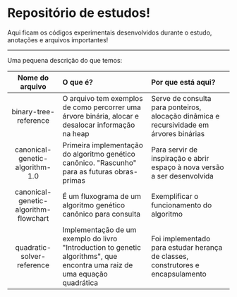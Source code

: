 # Repositório de estudos!

Aqui ficam os códigos experimentais desenvolvidos durante o estudo, anotações e arquivos importantes!

---

Uma pequena descrição do que temos:

|Nome do arquivo | O que é? | Por que está aqui? |
|:--------------:|:---------|:-------------------|
|binary-tree-reference|O arquivo tem exemplos de como percorrer uma árvore binária, alocar e desalocar informação na heap|Serve de consulta para ponteiros, alocação dinâmica e recursividade em árvores binárias|
|canonical-genetic-algorithm-1.0|Primeira implementação do algoritmo genético canônico. "Rascunho" para as futuras obras-primas|Para servir de inspiração e abrir espaço à nova versão a ser desenvolvida|
|canonical-genetic-algorithm-flowchart|É um fluxograma de um algoritmo genético canônico para consulta|Exemplificar o funcionamento do algoritmo|
|quadratic-solver-reference|Implementação de um exemplo do livro "Introduction to genetic algorithms", que encontra uma raiz de uma equação quadrática|Foi implementado para estudar herança de classes, construtores e encapsulamento|



